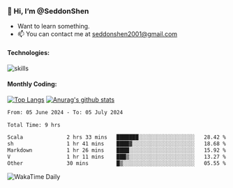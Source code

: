 ### 👋 Hi, I’m @SeddonShen
- Want to learn something.
- 📫 You can contact me at seddonshen2001@gmail.com

#### Technologies:

![skills](https://skillicons.dev/icons?i=scala,js,html,css,bootstrap,jquery,c,cpp,cloudflare,django,docker,flask,git,github,githubactions,linux,latex,mysql,nodejs,ps,php,pr,py,raspberrypi,redis,unreal,v,vscode,vue,bash)

#### Monthly Coding:
[![Top Langs](https://github-readme-stats.vercel.app/api/top-langs?username=seddonshen&show_icons=true&locale=en&layout=compact&hide=html&langs_count=8)](https://github.com/SeddonShen/)
[![Anurag's github stats](https://github-readme-stats.vercel.app/api?username=SeddonShen&count_private=true&show_icons=true)](https://github.com/anuraghazra/github-readme-stats)
<!--START_SECTION:waka-->

```txt
From: 05 June 2024 - To: 05 July 2024

Total Time: 9 hrs

Scala              2 hrs 33 mins   ███████░░░░░░░░░░░░░░░░░░   28.42 %
sh                 1 hr 41 mins    ████▓░░░░░░░░░░░░░░░░░░░░   18.68 %
Markdown           1 hr 26 mins    ████░░░░░░░░░░░░░░░░░░░░░   15.92 %
V                  1 hr 11 mins    ███▒░░░░░░░░░░░░░░░░░░░░░   13.27 %
Other              30 mins         █▒░░░░░░░░░░░░░░░░░░░░░░░   05.55 %
```

<!--END_SECTION:waka-->

![WakaTime Daily](https://wakatime.com/share/@seddon2001/61a7e342-5f12-4fea-bf92-1fac161e97d6.svg)
<!---
SeddonShen/SeddonShen is a ✨ special ✨ repository because its `README.md` (this file) appears on your GitHub profile.
You can click the Preview link to take a look at your changes.
--->

